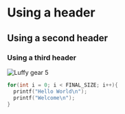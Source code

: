 # Using a header
## Using a second header
### Using a third header

![Luffy gear 5](https://external-preview.redd.it/hoKVgo2p4e4QzsCnh-YUbWAKGljAEkGXBjNddWLQD6s.png?width=640&crop=smart&format=pjpg&auto=webp&s=9a4368bc04332b462239058745e4a9293b1386a4)

``` C
for(int i = 0; i < FINAL_SIZE; i++){
  printf("Hello World\n");
  printf("Welcome\n");
}
```

